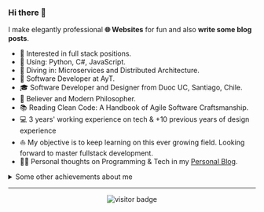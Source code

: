 ### Hi there 👋

I make elegantly professional **🌐 Websites** for fun and also **write some blog posts**.   

* 🧐   Interested in full stack positions.
* 🧱   Using: Python, C#, JavaScript.
* 🔬   Diving in: Microservices and Distributed Architecture.
* 💼   Software Developer at AyT.
* 🎓   Software Developer and Designer from Duoc UC, Santiago, Chile.
* 🌱   Believer and Modern Philosopher.
* 📚   Reading Clean Code: A Handbook of Agile Software Craftsmanship.
* 💻   3 years' working experience on tech & +10 previous years of design experience
* ⛵   My objective is to keep learning on this ever growing field. Looking forward to master fullstack development.
* ✍🏻   Personal thoughts on Programming & Tech in my [Personal Blog](https://eldritchdev.medium.com).

<details>
  <summary>Some other achievements about me</summary>
  <br>

* 💖   I love my work and life. 
* 🎉   Alumni at ZTM
* 👑   Some GitHub statistical reports:

<p align="center">
<img align="center" src="https://github-readme-stats.vercel.app/api?username=eldritch-dev&theme=radical&show_icons=true&count_private=true&include_all_commits=true&line_height=21" alt="eldritch-dev's Github Stats" />
</p>

</details>
  
<hr>

<p align="center">
<img src="https://visitor-badge.laobi.icu/badge?page_id=eldritch-dev.eldritch-dev" alt="visitor badge"/>
</p>

